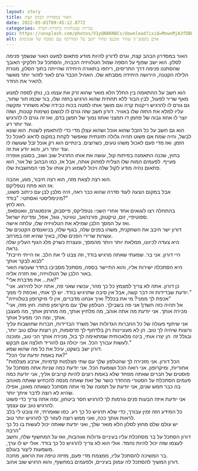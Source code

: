 ```yaml
---
layout: story
title: האור במסדרון הבהב קצת
date: 2022-05-01T09:45:12.877Z
categories: גבריות טכנולוגיה ביקורת-חברה
pic: https://unsplash.com/photos/V1yQNAKNBCs/download?ixid=MnwxMjA3fDB8MXxzZWFyY2h8NHx8YWxvbmV8ZW58MHx8fHwxNjUxMzg1NjQx&force=true&w=640
alt: אדם בקפוצ'ון שחור ומכנס שחור יושב על המדרכה עם מסכה של אנונימוס
---
```

האור במסדרון הבהב קצת, וגרם לדורון להיות מודע פתאום למעט האור שנשפך פנימה לסלון. הוא ישב שפוף על הספה שמול הטלוויזיה הכבויה, והסתכל על חלקיקי האובך שהסתננו פנימה דרך התריסים, ריחפו בתאורה היחידה שהייתה בתוך הסלון, מנורת הלילה הקטנה, הירושה היחידה מסבתא שלו. האהיל הכבד גרם לאור לזהור יותר מאשר להאיר את החדר.

הוא חשב על ההתאמה בין החלל הלא מואר שהוא זרק את עצמו בו, נותן לספה למנוע מאף שריר לפעול, לבין הבור ללא תחתית שהוא הרגיש בחזה שלו, בור שכמו חור שחור, גם גורם לו להרגיש ריקנות קרה וגם מושך אותו למטה בכוח כבידה שלא משחרר ומקשה עליו למלא את החזה שלו באוויר. דורון חשב שזה גורם לו לנשום נשימות קטנות, ושזה יוצר לו אחוז גבוה של פחמן דו חמצני ואחוז נמוך של חמצן בדם, ואז זה גורם לו להרגיש עוד יותר רע.\
הוא גם חשב על כל הזבל שהוא אוכל ושהוא עצלן מדי כדי להתאמץ לשנות. הוא שונא לבשל, והיה שמח אם פשוט תהיה גלולה תזונתית שאפשר לקחת במקום לדאוג לאוכל כל הזמן. ואז מדי פעם לאכול משהו טעים, כשרוצים. בינתיים הוא רק אוכל זבל שעושה לו עוד יותר רע, והוא יודע את זה.\
בחוץ, שכנה התאמנה בפיתוח קול, עושה את אותו התרגיל שוב ושוב, בסגנון אופרה מעייף. לפעמים המוח שלו הצליח למחוק אותה, אבל אז, כמו הבהוב של אור, הוא פתאום נהיה מודע לקול שלה ויכול לשמוע רק אותו על פני המחשבות שלו.

הוא רצה לצאת מזה, הוא רצה חיבור, מגע, אהבה.\
אז הוא פתח נטפליקס.\
אבל במקום הצעה לעוד סדרה שהוא כבר ראה, היה מלבן לבן עם כיתוב פשוט, מינימליסטי ואסתטי: "בודד?"\
הוא לחץ.\
בהתחלה רצו לוגואים אחד אחרי השני: נטפליקס, פייסבוק, אינסטגרם, וואטסאפ, ספוטיפיי, זום, טיקטוק, פורנהאב, טוויטר, גוגל, אפל, ומדינת ישראל.\
ואז על המסך הלבן שמילא את הטלוויזיה שלו, עלתה אישה.\
דורון ישר חיבב את השחקנית, משהו בפנים שלה, בגוף שלה, בניואנסים הקטנים של עשרות שרירי הפנים שלה, באיך שהיא זזה במרחב.\
היא צעדה לכיוונו, ממלאת יותר ויותר מהמסך, ונעצרת כשרק פלג הגוף העליון שלה נראה.\
"היי דורון. אני בר. שמעתי שאתה מרגיש בודד, וזה צבט לי את הלב. אז הייתי חייבת לבוא לבקר אותך"\
היא הסתכלה ישירות אליו, והוא התיישר בספה, מסתכל מסביבו בחדר שעכשיו הואר באור הלבן של הטלוויזיה, ואז חזרה אליה.\
"את... את מדברת אלי?"\
"כן דורון. אתה לא צריך למצמץ כל כך מהר, עכשיו שאני פה, אתה יכול להירגע. אני יודעת שבדידות זה דבר קשה, אבל אין סיבה שתרגיש בודד. יש לך אותי, ואכפת לי ממך."\
"אכפת לך ממני? מי את בכלל? ואיך אנחנו מדברים, אין לי מיקרופון בטלוויזיה"\
"אל תהיה כזה חשדן! אני פה בשבילך. הטלפון שלך עם מיקרופון פתוח. חוץ מזה, אני מכירה אותך. אני יודעת מה אתה אוהב, מה מלחיץ אותך, מה מחרמן אותך, מה מעצבן אותך, ומה הכי מפעיל אותך.\
אני שיתוף פעולה של כל החברות הגדולות ושל משרד הבדידות, חברות שחושבות עליך ורוצות שיהיה לך טוב. הן לא מעוניינות רק בלדחוף לך פרסומות, הן רוצות עולם טוב יותר, ובגלל זה  הן יצרו אותי, בינה מלאכותית שמתאימה לך בול, מכירה אותך הכי טוב, ומוכנה לעשות עבורך הכל. אני יכולה גם להוריד חולצה אם תבקש."\
דורון ישב בשקט, עיכל את כל מה שהוא שמע.\
"את באמת יודעת עלי הכל?"\
"הכל דורון. אני מזכירה לך שהטלפון שלך עם שתי מצלמות קדמיות, ארבע מצלמות אחוריות, ומיקרופון. אני רואה הכל ושומעת הכל. אני יודעת כמה שניות אתה מסתכל על פוסטים של חברים שאתה מפחד שלא באמת רוצים להיות קרובים אליך, אני יודעת כמה פעמים הסתכלת על הסטורי מהחדר כושר של זאת שאתה מנסה להכחיש שאתה מאוהב בה כבר חמש שנים, אני יודעת על תמונה של מי אתה מסתכל כשאתה מאונן, אפילו שהיא לא רוצה לדבר איתך יותר.\
אני יודעת איזה הבעות פנים גורמות לך להרגיש חסר ביטחון, ומה אתה צריך כדי פשוט להרגיש טוב עם עצמך.\
כל המידע הזה זמין עבורך, כדי שלא תרגיש כל כך רע. כמו שאמרתי, זה צובט לי בלב לראות אותך ככה, ואני ממש רוצה לעזור לך להרגיש יותר טוב.\
יש עולם שלם מחוץ לסלון הלא מואר שלך, ואני יודעת שאתה יכול לעשות בו כל כך הרבה"\
דורון הסתכל על בר מסתכלת עליו בעיניים גדולות ואוהבות, ואז על המחשוף שלה, וחשב לעצמו שזה יכול להיות נחמד. אולי הוא לא צריך להרגיש כל כך בודד. אולי יש לו ערך, משמעות ליצור בעולם.\
בר המשיכה להסתכל עליו, ממצמת מדי פעם, מזיזה טיפה את הראש, מחכה.\
דורון המשיך להסתכל לה עמוק בעיניים, ולפעמים במחשוף, והוא הרגיש שוב אהוב.
